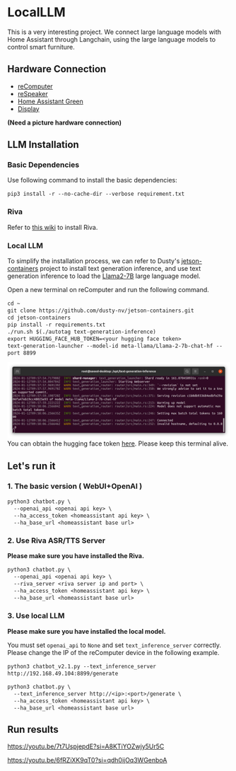 # LocalLLM
This is a very interesting project. We connect large language models with Home Assistant through Langchain, using the 
large language models to control smart furniture.

## Hardware Connection

- [reComputer](https://www.seeedstudio.com/reComputer-Industrial-J4012-p-5684.html)
- [reSpeaker](https://www.seeedstudio.com/ReSpeaker-USB-Mic-Array-p-4247.html?queryID=ce3473db56fa363c3ddbf45d9f465548&objectID=4247&indexName=bazaar_retailer_products)
- [Home Assistant Green](https://www.seeedstudio.com/Home-Assistant-Green-p-5792.html?queryID=2a68661c2c161dffa1ea6547eaf78474&objectID=5792&indexName=bazaar_retailer_products)
- [Display](https://www.seeedstudio.com/15-6-Inch-IPS-Portable-Monitor-p-5757.html?queryID=e09b53d6697c11023e91b14fe847b7e0&objectID=5757&indexName=bazaar_retailer_products)

**(Need a picture hardware connection)**

## LLM Installation

### Basic Dependencies
Use following command to install the basic dependencies:
```shell
pip3 install -r --no-cache-dir --verbose requirement.txt
```
### Riva

Refer to [this wiki](https://wiki.seeedstudio.com/Local_Voice_Chatbot/#install-riva-server)  to install Riva.

### Local LLM  

To simplify the installation process, we can refer to Dusty's [jetson-containers](https://github.com/dusty-nv/jetson-containers/tree/master/packages/llm/text-generation-inference) project to install text generation inference, and use text generation inference to load the [Llama2-7B](https://huggingface.co/meta-llama) large language model.

Open a new terminal on reComputer and run the following command.
```shell
cd ~
git clone https://github.com/dusty-nv/jetson-containers.git
cd jetson-containers
pip install -r requirements.txt
./run.sh $(./autotag text-generation-inference)
export HUGGING_FACE_HUB_TOKEN=<your hugging face token>
text-generation-launcher --model-id meta-llama/Llama-2-7b-chat-hf --port 8899
```
![avatar](./sources/text-generation-inference.png)
You can obtain the hugging face token [here](https://huggingface.co/docs/hub/security-tokens).
Please keep this terminal alive.

## Let's run it

### 1. The basic version ( WebUI+OpenAI )

```shell
python3 chatbot.py \
  --openai_api <openai api key> \
  --ha_access_token <homeassistant api key> \
  --ha_base_url <homeassistant base url>
```

### 2. Use Riva ASR/TTS Server
**Please make sure you have installed the Riva.**

```shell
python3 chatbot.py \
  --openai_api <openai api key> \
  --riva_server <riva server ip and port> \ 
  --ha_access_token <homeassistant api key> \
  --ha_base_url <homeassistant base url>
```

### 3. Use local LLM

**Please make sure you have installed the local model.**

You must set `openai_api` to `None` and set `text_inference_server` correctly. 
Please change the IP of the reComputer device in the following example.

```shell
python3 chatbot_v2.1.py --text_inference_server http://192.168.49.104:8899/generate
```

```shell
python3 chatbot.py \
  --text_inference_server http://<ip>:<port>/generate \
  --ha_access_token <homeassistant api key> \
  --ha_base_url <homeassistant base url>
```

## Run results
https://youtu.be/7t7UspjepdE?si=A8KTiYOZwjy5Ur5C

https://youtu.be/6fRZiXK9qT0?si=qdh0ijOq3WGenboA